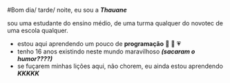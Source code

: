 #Bom dia/ tarde/ noite, eu sou a ***Thauane***

sou uma estudante do ensino médio, de uma turma qualquer do novotec de uma escola qualquer.

- estou aqui aprendendo um pouco de **programação** 💙 💜 💗
- tenho 16 anos existindo neste mundo maravilhoso ***(sacaram o humor????)***
- se fuçarem minhas lições aqui, não chorem, eu ainda estou aprendendo ***KKKKK***
